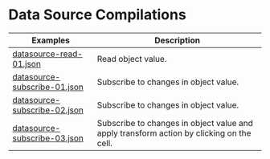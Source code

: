 # Data Source Compilations

| Examples | Description |
| --- | --- |
| [datasource-read-01.json](./webstudio/compilations/actions/datasource-read-01.json)| Read object value.
| [datasource-subscribe-01.json](./webstudio/compilations/actions/datasource-subscribe-01.json)| Subscribe to changes in object value.
| [datasource-subscribe-02.json](./webstudio/compilations/actions/datasource-subscribe-02.json)| Subscribe to changes in object value.
| [datasource-subscribe-03.json](./webstudio/compilations/actions/datasource-subscribe-03.json)| Subscribe to changes in object value and apply transform action by clicking on the cell.
